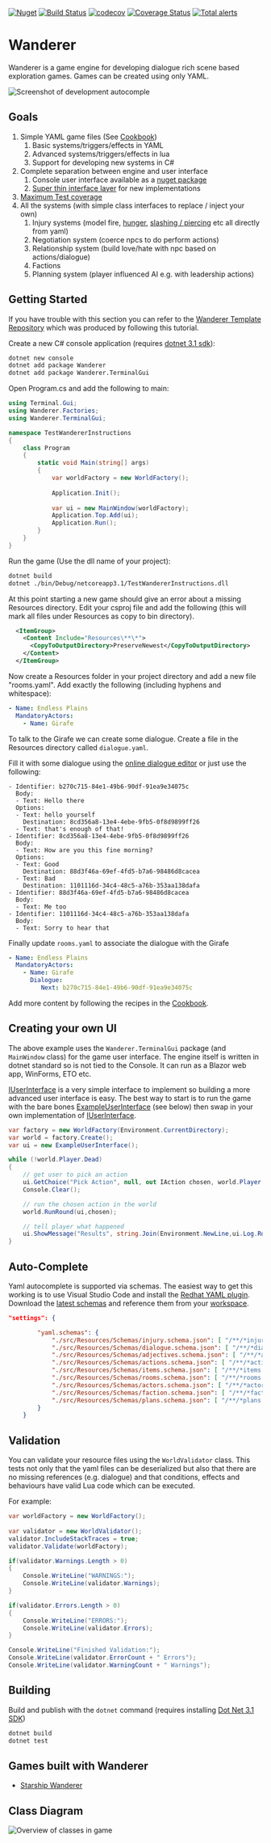 [![Nuget](https://img.shields.io/nuget/v/Wanderer)](https://www.nuget.org/packages/Wanderer/) [![Build Status](https://travis-ci.com/tznind/Wanderer.svg?branch=master)](https://travis-ci.org/tznind/Wanderer) [![codecov](https://codecov.io/gh/tznind/Wanderer/branch/master/graph/badge.svg)](https://codecov.io/gh/tznind/Wanderer) [![Coverage Status](https://coveralls.io/repos/github/tznind/Wanderer/badge.svg?branch=master)](https://coveralls.io/github/tznind/Wanderer?branch=master) [![Total alerts](https://img.shields.io/lgtm/alerts/g/tznind/Wanderer.svg?logo=lgtm&logoWidth=18)](https://lgtm.com/projects/g/tznind/Wanderer/alerts/)

# Wanderer

Wanderer is a game engine for developing dialogue rich scene based exploration games.  Games can be created using only YAML.

![Screenshot of development autocomple][coding]

## Goals

1. Simple YAML game files (See [Cookbook])
   1. Basic systems/triggers/effects in YAML
   2. Advanced systems/triggers/effects in lua
   3. Support for developing new systems in C#
2. Complete separation between engine and user interface
   1. Console user interface available as a [nuget package](https://www.nuget.org/packages/Wanderer.TerminalGui/)
   2. [Super thin interface layer](./src/IUserinterface.cs) for new implementations
3. [Maximum Test coverage](https://codecov.io/gh/tznind/Wanderer)
4. All the systems (with simple class interfaces to replace / inject your own)
   1. Injury systems (model fire, [hunger](./src/Resources/InjurySystems/Hunger.injury.yaml), [slashing / piercing](./src/Resources/InjurySystems/TissueInjury.injury.yaml) etc all directly from yaml)
   2. Negotiation system (coerce npcs to do perform actions)
   3. Relationship system (build love/hate with npc based on actions/dialogue)
   4. Factions
   5. Planning system (player influenced AI e.g. with leadership actions)   

## Getting Started

If you have trouble with this section you can refer to the [Wanderer Template Repository](https://github.com/tznind/WandererTemplate) which was produced by following this tutorial.

Create a new C# console application (requires [dotnet 3.1 sdk](https://dotnet.microsoft.com/download)):

```bash
dotnet new console
dotnet add package Wanderer
dotnet add package Wanderer.TerminalGui
```

Open Program.cs and add the following to main:

```csharp
using Terminal.Gui;
using Wanderer.Factories;
using Wanderer.TerminalGui;

namespace TestWandererInstructions
{
    class Program
    {
        static void Main(string[] args)
        {
            var worldFactory = new WorldFactory();
            
            Application.Init();
                            
            var ui = new MainWindow(worldFactory);
            Application.Top.Add(ui);
            Application.Run();             
        }
    }
}
```

Run the game (Use the dll name of your project):

```bash
dotnet build
dotnet ./bin/Debug/netcoreapp3.1/TestWandererInstructions.dll
```

At this point starting a new game should give an error about a missing Resources directory.  Edit your csproj file and add the following (this will mark all files under Resources as copy to bin directory).

```xml
  <ItemGroup>
    <Content Include="Resources\**\*">
      <CopyToOutputDirectory>PreserveNewest</CopyToOutputDirectory>
    </Content>
  </ItemGroup>
```

Now create a Resources folder in your project directory and add a new file "rooms.yaml".  Add exactly the following (including hyphens and whitespace):

```yaml
- Name: Endless Plains
  MandatoryActors:
    - Name: Girafe
```

To talk to the Girafe we can create some dialogue.  Create a file in the Resources directory called `dialogue.yaml`.

Fill it with some dialogue using the [online dialogue editor](https://tznind.github.io/WandererTools/) or just use the following:

```
- Identifier: b270c715-84e1-49b6-90df-91ea9e34075c
  Body:
  - Text: Hello there
  Options:
  - Text: hello yourself
    Destination: 8cd356a8-13e4-4ebe-9fb5-0f8d9899ff26
  - Text: that's enough of that!
- Identifier: 8cd356a8-13e4-4ebe-9fb5-0f8d9899ff26
  Body:
  - Text: How are you this fine morning?
  Options:
  - Text: Good
    Destination: 88d3f46a-69ef-4fd5-b7a6-98486d8cacea
  - Text: Bad
    Destination: 1101116d-34c4-48c5-a76b-353aa138dafa
- Identifier: 88d3f46a-69ef-4fd5-b7a6-98486d8cacea
  Body:
  - Text: Me too
- Identifier: 1101116d-34c4-48c5-a76b-353aa138dafa
  Body:
  - Text: Sorry to hear that
```

Finally update `rooms.yaml` to associate the dialogue with the Girafe

```yaml
- Name: Endless Plains
  MandatoryActors:
    - Name: Girafe
      Dialogue:
         Next: b270c715-84e1-49b6-90df-91ea9e34075c
```


Add more content by following the recipes in the [Cookbook].

## Creating your own UI

The above example uses the `Wanderer.TerminalGui` package (and `MainWindow` class) for the game user interface.  The engine itself is written in dotnet standard so is not tied to the Console.  It can run as a Blazor web app, WinForms, ETO etc.

[IUserInterface] is a very simple interface to implement so building a more advanced user interface is easy.  The best way to start is to run the game with the bare bones [ExampleUserInterface] (see below) then swap in your own implementation of [IUserInterface].

```csharp
var factory = new WorldFactory(Environment.CurrentDirectory);
var world = factory.Create();
var ui = new ExampleUserInterface();

while (!world.Player.Dead)
{
    // get user to pick an action
    ui.GetChoice("Pick Action", null, out IAction chosen, world.Player.GetFinalActions().ToArray());
    Console.Clear();

    // run the chosen action in the world
    world.RunRound(ui,chosen);   

    // tell player what happened
    ui.ShowMessage("Results", string.Join(Environment.NewLine,ui.Log.RoundResults));
}
```

## Auto-Complete

Yaml autocomplete is supported via schemas.  The easiest way to get this working is to use Visual Studio Code and install the [Redhat YAML plugin](https://marketplace.visualstudio.com/items?itemName=redhat.vscode-yaml).  Download the [latest schemas](./src/Resources/Schemas) and reference them from your [workspace](./Wanderer.code-workspace).

```json
"settings": {

		"yaml.schemas": {
			"./src/Resources/Schemas/injury.schema.json": [ "/**/*injury.yaml" ],
			"./src/Resources/Schemas/dialogue.schema.json": [ "/**/*dialogue.yaml" ],
			"./src/Resources/Schemas/adjectives.schema.json": [ "/**/*adjectives.yaml" ],
			"./src/Resources/Schemas/actions.schema.json": [ "/**/*actions.yaml" ],
			"./src/Resources/Schemas/items.schema.json": [ "/**/*items.yaml" ],
			"./src/Resources/Schemas/rooms.schema.json": [ "/**/*rooms.yaml" ],
			"./src/Resources/Schemas/actors.schema.json": [ "/**/*actors.yaml" ],
			"./src/Resources/Schemas/faction.schema.json": [ "/**/*faction.yaml" ],
			"./src/Resources/Schemas/plans.schema.json": [ "/**/*plans.yaml" ]
		}
    }
```

## Validation

You can validate your resource files using the `WorldValidator` class.  This tests not only that the yaml files can be deserialized but also that there are no missing references (e.g. dialogue) and that conditions, effects and behaviours have valid Lua code which can be executed.

For example:

```csharp
var worldFactory = new WorldFactory();
                            
var validator = new WorldValidator();
validator.IncludeStackTraces = true;
validator.Validate(worldFactory);

if(validator.Warnings.Length > 0)
{
    Console.WriteLine("WARNINGS:");
    Console.WriteLine(validator.Warnings);
}

if(validator.Errors.Length > 0)
{
    Console.WriteLine("ERRORS:");
    Console.WriteLine(validator.Errors);
}

Console.WriteLine("Finished Validation:");
Console.WriteLine(validator.ErrorCount + " Errors");
Console.WriteLine(validator.WarningCount + " Warnings");
```

## Building

Build and publish with the `dotnet` command (requires installing [Dot Net 3.1 SDK](https://dotnet.microsoft.com/download/dotnet-core/3.1))

```bash
dotnet build
dotnet test
```

## Games built with Wanderer

- [Starship Wanderer](https://github.com/tznind/StarshipWanderer/)

## Class Diagram

![Overview of classes in game][classDiagram]

[classDiagram]: ./src/Overview.cd.png
[screenshot1]: ./src/Screen1.png
[screenshot2]: ./src/Screen2.png
[screenshot3]: ./src/Screen3.png
[gameplay]: ./src/gameplay.gif
[coding]: ./WandererCoding.gif
[Cookbook]: ./Cookbook.md
[Splash]: ./src/splash.png
[IUserInterface]: ./src/IUserinterface.cs
[ExampleUserInterface]: ./src/ExampleUserInterface.cs
